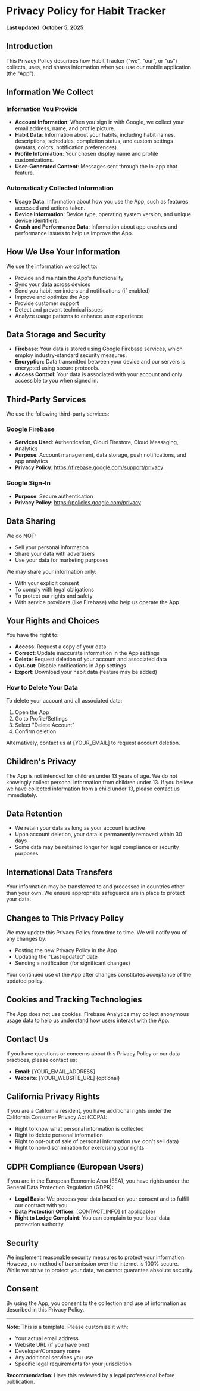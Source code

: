 # Privacy Policy for Habit Tracker

**Last updated: October 5, 2025**

## Introduction

This Privacy Policy describes how Habit Tracker ("we", "our", or "us") collects, uses, and shares information when you use our mobile application (the "App").

## Information We Collect

### Information You Provide
- **Account Information**: When you sign in with Google, we collect your email address, name, and profile picture.
- **Habit Data**: Information about your habits, including habit names, descriptions, schedules, completion status, and custom settings (avatars, colors, notification preferences).
- **Profile Information**: Your chosen display name and profile customizations.
- **User-Generated Content**: Messages sent through the in-app chat feature.

### Automatically Collected Information
- **Usage Data**: Information about how you use the App, such as features accessed and actions taken.
- **Device Information**: Device type, operating system version, and unique device identifiers.
- **Crash and Performance Data**: Information about app crashes and performance issues to help us improve the App.

## How We Use Your Information

We use the information we collect to:
- Provide and maintain the App's functionality
- Sync your data across devices
- Send you habit reminders and notifications (if enabled)
- Improve and optimize the App
- Provide customer support
- Detect and prevent technical issues
- Analyze usage patterns to enhance user experience

## Data Storage and Security

- **Firebase**: Your data is stored using Google Firebase services, which employ industry-standard security measures.
- **Encryption**: Data transmitted between your device and our servers is encrypted using secure protocols.
- **Access Control**: Your data is associated with your account and only accessible to you when signed in.

## Third-Party Services

We use the following third-party services:

### Google Firebase
- **Services Used**: Authentication, Cloud Firestore, Cloud Messaging, Analytics
- **Purpose**: Account management, data storage, push notifications, and app analytics
- **Privacy Policy**: https://firebase.google.com/support/privacy

### Google Sign-In
- **Purpose**: Secure authentication
- **Privacy Policy**: https://policies.google.com/privacy

## Data Sharing

We do NOT:
- Sell your personal information
- Share your data with advertisers
- Use your data for marketing purposes

We may share your information only:
- With your explicit consent
- To comply with legal obligations
- To protect our rights and safety
- With service providers (like Firebase) who help us operate the App

## Your Rights and Choices

You have the right to:
- **Access**: Request a copy of your data
- **Correct**: Update inaccurate information in the App settings
- **Delete**: Request deletion of your account and associated data
- **Opt-out**: Disable notifications in App settings
- **Export**: Download your habit data (feature may be added)

### How to Delete Your Data

To delete your account and all associated data:
1. Open the App
2. Go to Profile/Settings
3. Select "Delete Account"
4. Confirm deletion

Alternatively, contact us at [YOUR_EMAIL] to request account deletion.

## Children's Privacy

The App is not intended for children under 13 years of age. We do not knowingly collect personal information from children under 13. If you believe we have collected information from a child under 13, please contact us immediately.

## Data Retention

- We retain your data as long as your account is active
- Upon account deletion, your data is permanently removed within 30 days
- Some data may be retained longer for legal compliance or security purposes

## International Data Transfers

Your information may be transferred to and processed in countries other than your own. We ensure appropriate safeguards are in place to protect your data.

## Changes to This Privacy Policy

We may update this Privacy Policy from time to time. We will notify you of any changes by:
- Posting the new Privacy Policy in the App
- Updating the "Last updated" date
- Sending a notification (for significant changes)

Your continued use of the App after changes constitutes acceptance of the updated policy.

## Cookies and Tracking Technologies

The App does not use cookies. Firebase Analytics may collect anonymous usage data to help us understand how users interact with the App.

## Contact Us

If you have questions or concerns about this Privacy Policy or our data practices, please contact us:

- **Email**: [YOUR_EMAIL_ADDRESS]
- **Website**: [YOUR_WEBSITE_URL] (optional)

## California Privacy Rights

If you are a California resident, you have additional rights under the California Consumer Privacy Act (CCPA):
- Right to know what personal information is collected
- Right to delete personal information
- Right to opt-out of sale of personal information (we don't sell data)
- Right to non-discrimination for exercising your rights

## GDPR Compliance (European Users)

If you are in the European Economic Area (EEA), you have rights under the General Data Protection Regulation (GDPR):
- **Legal Basis**: We process your data based on your consent and to fulfill our contract with you
- **Data Protection Officer**: [CONTACT_INFO] (if applicable)
- **Right to Lodge Complaint**: You can complain to your local data protection authority

## Security

We implement reasonable security measures to protect your information. However, no method of transmission over the internet is 100% secure. While we strive to protect your data, we cannot guarantee absolute security.

## Consent

By using the App, you consent to the collection and use of information as described in this Privacy Policy.

---

**Note**: This is a template. Please customize it with:
- Your actual email address
- Website URL (if you have one)
- Developer/Company name
- Any additional services you use
- Specific legal requirements for your jurisdiction

**Recommendation**: Have this reviewed by a legal professional before publication.

